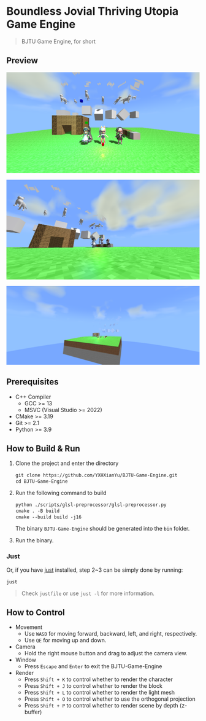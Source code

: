 # Boundless Jovial Thriving Utopia Game Engine

> BJTU Game Engine, for short

## Preview

![image-20240423225209826](./notes/README/image-20240423225209826.png)

![image-20240423225038748](./notes/README/image-20240423225038748.png)

![image-20240423225310094](./notes/README/image-20240423225310094.png)

## Prerequisites

* C++ Compiler
  * GCC >= 13
  * MSVC (Visual Studio >= 2022)
* CMake >= 3.19
* Git >= 2.1
* Python >= 3.9

## How to Build & Run

1. Clone the project and enter the directory

    ```
    git clone https://github.com/YXHXianYu/BJTU-Game-Engine.git
    cd BJTU-Game-Engine
    ```

2. Run the following command to build

    ```
    python ./scripts/glsl-preprocessor/glsl-preprocessor.py
    cmake . -B build
    cmake --build build -j16
    ```
    
    The binary `BJTU-Game-Engine` should be generated into the `bin` folder.
    
3. Run the binary.

### Just

Or, if you have [just](https://github.com/casey/just) installed, step 2~3 can be simply done by running:

```
just
```

> Check `justfile` or use `just -l` for more information.

## How to Control

* Movement
  * Use `WASD` for moving forward, backward, left, and right, respectively.
  * Use `QE` for moving up and down.
* Camera
  * Hold the right mouse button and drag to adjust the camera view.
* Window
  * Press `Escape` and `Enter` to exit the BJTU-Game-Engine
* Render
   *  Press `Shift + K` to control whether to render the character
   *  Press `Shift + J` to control whether to render the block
   *  Press `Shift + L` to control whether to render the light mesh
   *  Press `Shift + O` to control whether to use the orthogonal projection
   *  Press `Shift + P` to control whether to render scene by depth (z-buffer)
